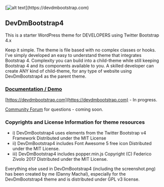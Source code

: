 [![alt text](https://devdmbootstrap.com/wp-content/uploads/DevDmBootstrap4-final-1.png "https://devdmbootstrap.com")](https://devdmbootstrap.com)


## DevDmBootstrap4

This is a starter WordPress theme for DEVELOPERS using Twitter Bootstrap 4.x

Keep it simple. The theme is file based with no complex classes or hooks. I've simply developed an easy to understand theme that integrates Bootstrap 4. Complexity you can build into a child-theme while still keeping Bootstrap 4 and its components available to you. A skilled developer can create ANY kind of child-theme, for any type of website using DevDmBootstrap4 as the parent theme.

### [Documentation / Demo](https://devdmbootstrap.com)

[https://devdmbootstrap.com](https://devdmbootstrap.com) - In progress.

[Community Forum](https://devdmbootstrap.com/community/) for questions - coming soon.

### Copyrights and License Information for theme resources

* i) DevDmBootstrap4 uses elements from the Twitter Bootstrap v4 Framework Distributed under the MIT License
* ii) DevDmBootstrap4 includes Font Awesome 5 free icon Distributed under the MIT License.
* iii) DevDmBootstrap4 includes popper.min.js Copyright (C) Federico Zivolo 2017 Distributed under the MIT License.

Everything else used in DevDmBootstrap4 (including the screenshot.png) has been created by me (Danny Machal), especially for the DevDmBootstrap4 theme and is distributed under GPL v3 license.
